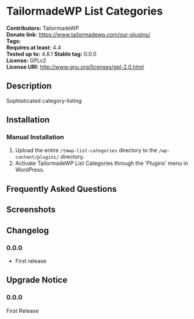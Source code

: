 # TailormadeWP List Categories #
**Contributors:**      TailormadeWP  
**Donate link:**       https://www.tailormadewp.com/our-plugins/  
**Tags:**  
**Requires at least:** 4.4  
**Tested up to:**      4.8.1 
**Stable tag:**        0.0.0  
**License:**           GPLv2  
**License URI:**       http://www.gnu.org/licenses/gpl-2.0.html  

## Description ##

Sophisticated category-listing

## Installation ##

### Manual Installation ###

1. Upload the entire `/tmwp-list-categories` directory to the `/wp-content/plugins/` directory.
2. Activate TailormadeWP List Categories through the 'Plugins' menu in WordPress.

## Frequently Asked Questions ##


## Screenshots ##


## Changelog ##

### 0.0.0 ###
* First release

## Upgrade Notice ##

### 0.0.0 ###
First Release
